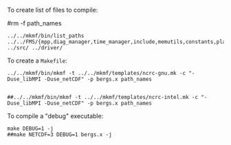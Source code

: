 To create list of files to compile:


#rm -f path_names

```
../../mkmf/bin/list_paths ../../FMS/{mpp,diag_manager,time_manager,include,memutils,constants,platform,fms,random_numbers,mosaic,exchange} ../src/ ../driver/
```
To create a `Makefile`:
```
../../mkmf/bin/mkmf -t ../../mkmf/templates/ncrc-gnu.mk -c "-Duse_libMPI -Duse_netCDF" -p bergs.x path_names


##../../mkmf/bin/mkmf -t ../../mkmf/templates/ncrc-intel.mk -c "-Duse_libMPI -Duse_netCDF" -p bergs.x path_names
```
To compile a "debug" executable:
```
make DEBUG=1 -j
##make NETCDF=3 DEBUG=1 bergs.x -j
```